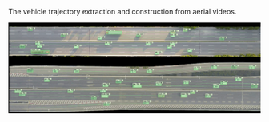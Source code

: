 The vehicle trajectory extraction and construction from aerial videos.

![image](https://github.com/whut-panda/VTEC-dev/blob/main/imgs/video.png)
